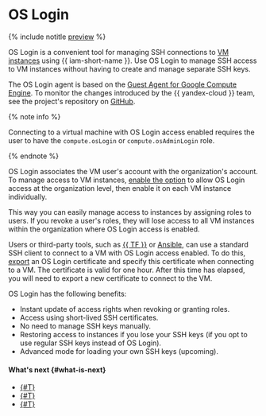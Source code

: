 # OS Login

{% include notitle [preview](../../_includes/note-preview-by-request.md) %}

OS Login is a convenient tool for managing SSH connections to [VM instances](../../compute/concepts/vm.md) using {{ iam-short-name }}. Use OS Login to manage SSH access to VM instances without having to create and manage separate SSH keys.

The OS Login agent is based on the [Guest Agent for Google Compute Engine](https://github.com/GoogleCloudPlatform/guest-agent). To monitor the changes introduced by the {{ yandex-cloud }} team, see the project's repository on [GitHub](https://github.com/yandex-cloud/yandex-cloud-guest-agent).

{% note info %}

Connecting to a virtual machine with OS Login access enabled requires the user to have the `compute.osLogin` or `compute.osAdminLogin` role.

{% endnote %}

OS Login associates the VM user's account with the organization's account. To manage access to VM instances, [enable the option](../operations/os-login-access.md) to allow OS Login access at the organization level, then enable it on each VM instance individually.

This way you can easily manage access to instances by assigning roles to users. If you revoke a user's roles, they will lose access to all VM instances within the organization where OS Login access is enabled.

Users or third-party tools, such as [{{ TF }}](https://www.terraform.io/) or [Ansible](https://www.ansible.com/), can use a standard SSH client to connect to a VM with OS Login access enabled. To do this, [export](../../compute/operations/vm-connect/os-login-export-certificate.md) an OS Login certificate and specify this certificate when connecting to a VM. The certificate is valid for one hour. After this time has elapsed, you will need to export a new certificate to connect to the VM.

OS Login has the following benefits:

* Instant update of access rights when revoking or granting roles.
* Access using short-lived SSH certificates.
* No need to manage SSH keys manually.
* Restoring access to instances if you lose your SSH keys (if you opt to use regular SSH keys instead of OS Login).
* Advanced mode for loading your own SSH keys (upcoming).

#### What's next {#what-is-next}

* [{#T}](../operations/os-login-access.md)
* [{#T}](../operations/os-login-profile-create.md)
* [{#T}](../../compute/operations/vm-connect/os-login.md)
